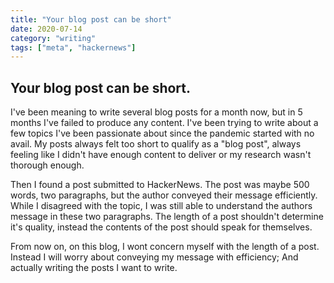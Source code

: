 ```yaml
---
title: "Your blog post can be short"
date: 2020-07-14
category: "writing"
tags: ["meta", "hackernews"]
---
```


## Your blog post can be short.

I've been meaning to write several blog posts for a month now, but in 5 months I've failed to produce any content. I've been trying to write about a few topics I've been passionate about since the pandemic started with no avail. My posts always felt too short to qualify as a "blog post", always feeling like I didn't have enough content to deliver or my research wasn't thorough enough.

Then I found a post submitted to HackerNews. The post was maybe 500 words, two paragraphs, but the author conveyed their message efficiently. While I disagreed with the topic, I was still able to understand the authors message in these two paragraphs. The length of a post shouldn't determine it's quality, instead the contents of the post should speak for themselves.

From now on, on this blog, I wont concern myself with the length of a post. Instead I will worry about conveying my message with efficiency; And actually writing the posts I want to write.

